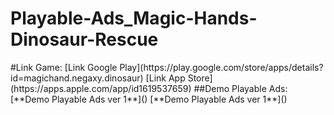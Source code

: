 # Playable-Ads_Magic-Hands-Dinosaur-Rescue

<div>
    #Link Game:
    [Link Google Play](https://play.google.com/store/apps/details?id=magichand.negaxy.dinosaur)
    [Link App Store](https://apps.apple.com/app/id1619537659)
    ##Demo Playable Ads:
    [**Demo Playable Ads ver 1**]()
    [**Demo Playable Ads ver 1**]()
</div>

